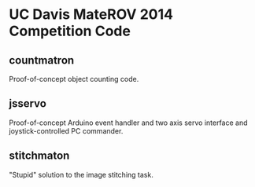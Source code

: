 UC Davis MateROV 2014 Competition Code
======================================

countmatron
-----------
Proof-of-concept object counting code.

jsservo
-------
Proof-of-concept Arduino event handler and two axis servo interface and joystick-controlled PC commander.

stitchmaton
-----------
"Stupid" solution to the image stitching task.
